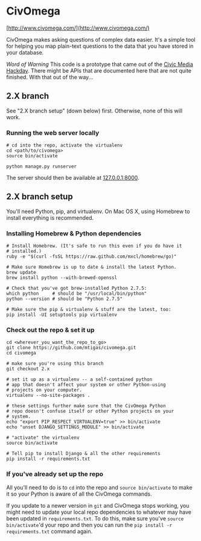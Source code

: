 # CivOmega

[http://www.civomega.com/](http://www.civomega.com/)

CivOmega makes asking questions of complex data easier.  It's a simple tool for helping you map plain-text questions to the data that you have stored in your database.

*Word of Warning*
This code is a prototype that came out of the [Civic Media Hackday][].  There might be APIs that are documented here that are not quite finished.  With that out of the way...

[Civic Media Hackday]: http://www.eventbrite.com/event/6650197921


## 2.X branch

See "2.X branch setup" (down below) first. Otherwise, none of this
will work.

### Running the web server locally

```shell
# cd into the repo, activate the virtualenv
cd <path/to/civomega>
source bin/activate

python manage.py runserver
```

The server should then be available at
[127.0.0.1:8000](http://127.0.0.1:8000).


## 2.X branch setup

You'll need Python, pip, and virtualenv. On Mac OS X, using Homebrew to install
everything is recommended.

### Installing Homebrew & Python dependencies

```shell
# Install Homebrew. (It's safe to run this even if you do have it
# installed.)
ruby -e "$(curl -fsSL https://raw.github.com/mxcl/homebrew/go)"

# Make sure Homebrew is up to date & install the latest Python.
brew update
brew install python --with-brewed-openssl

# Check that you've got brew-installed Python 2.7.5:
which python     # should be "/usr/local/bin/python"
python --version # should be "Python 2.7.5"

# Make sure the pip & virtualenv & stuff are the latest, too:
pip install -UI setuptools pip virtualenv
```

### Check out the repo & set it up

```shell
cd <wherever_you_want_the_repo_to_go>
git clone https://github.com/mtigas/civomega.git
cd civomega

# make sure you're using this branch
git checkout 2.x

# set it up as a virtualenv -- a self-contained python
# app that doesn't affect your system or other Python-using
# projects on your computer.
virtualenv --no-site-packages .

# these settings further make sure that the CivOmega Python
# repo doesn't confuse itself or other Python projects on your
# system.
echo "export PIP_RESPECT_VIRTUALENV=true" >> bin/activate
echo "unset DJANGO_SETTINGS_MODULE" >> bin/activate

# "activate" the virtualenv
source bin/activate

# Tell pip to install Django & all the other requirements
pip install -r requirements.txt
```

### If you've already set up the repo

All you'll need to do is to `cd` into the repo and `source bin/activate`
to make it so your Python is aware of all the CivOmega commands.

If you update to a newer version in `git` and CivOmega stops working,
you might need to update your local repo dependencies to whatever
may have been updated in `requirements.txt`. To do this, make sure
you've `source bin/activate`'d your repo and then you can run the
`pip install -r requirements.txt` command again.
